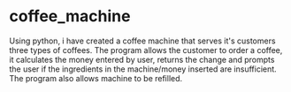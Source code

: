 # coffee_machine
Using python, i have created a coffee machine that serves it's customers three types of coffees. The program allows the customer to order a coffee, it calculates the money entered by user, returns the change and prompts the user if the ingredients in the machine/money inserted are insufficient. The program also allows machine to be refilled.
